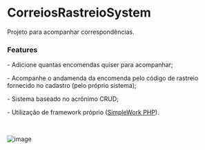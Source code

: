 <h1>CorreiosRastreioSystem</h1>

<p>Projeto para acompanhar correspondências.</p>

<h3>Features</h3>
<p>- Adicione quantas encomendas quiser para acompanhar;</p>
<p>- Acompanhe o andamenda da encomenda pelo código de rastreio fornecido no cadastro (pelo próprio sistema);</p>
<p>- Sistema baseado no acrônimo CRUD;</p>
<p>- Utilização de framework próprio (<a href="https://github.com/douglasendrew/SimpleWork">SimpleWork PHP</a>).</p>

<br>

![image](https://user-images.githubusercontent.com/77037004/151666858-a3a78f20-bf5b-4fde-a156-c9e21b401c09.png)
